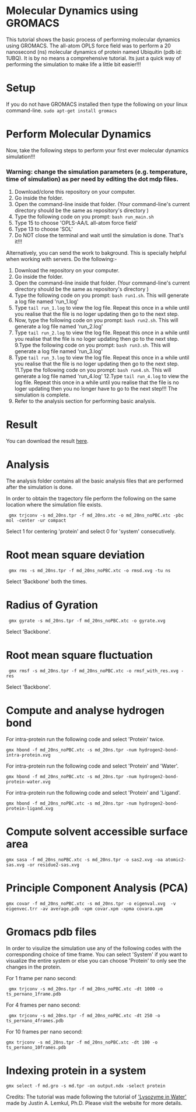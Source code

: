 # Molecular Dynamics using GROMACS
This tutorial shows the basic process of performing molecular dynamics using GROMACS. The all-atom OPLS force field was to perform a 20 nanosecond (ns) molecular dynamics of protein named Ubiquitin (pdb id: 1UBQ). It is by no means a comprehensive tutorial. Its just a quick way of performing the simulation to make life a little bit easier!!!

# Setup

If you do not have GROMACS installed then type the following on your linux command-line.
```sudo apt-get install gromacs```

# Perform Molecular Dynamics
Now, take the following steps to perform your first ever molecular dynamics simulation!!! 

### Warning: change the simulation parameters (e.g. temperature, time of simulation) as per need by editing the dot mdp files. 

1. Download/clone this repository on your computer. 
2. Go inside the folder. 
3. Open the command-line inside that folder. (Your command-line's current directory should be the same as repository's directory )
4. Type the following code on you prompt: ```bash run_main.sh```
5. Type 15 to choose 'OPLS-AA/L all-atom force field'
6. Type 13 to choose 'SOL'
7. Do NOT close the terminal and wait until the simulation is done. That's it!!!

Alternatively, you can send the work to bakground. This is specially helpful when working with servers. Do the following:-
1. Download the repository on your computer. 
2. Go inside the folder. 
3. Open the command-line inside that folder. (Your command-line's current directory should be the same as repository's directory )
4. Type the following code on you prompt: ```bash run1.sh```. This will generate a log file named 'run_1.log'
5. Type ```tail run_1.log``` to view the log file. Repeat this once in a while until you realise that the file is no loger updating then go to the next step.
7. Now, type the following code on you prompt: ```bash run2.sh```. This will generate a log file named 'run_2.log'
8. Type ```tail run_2.log``` to view the log file. Repeat this once in a while until you realise that the file is no loger updating then go to the next step.
9.Type the following code on you prompt: ```bash run3.sh```. This will generate a log file named 'run_3.log'
10. Type ```tail run_3.log``` to view the log file. Repeat this once in a while until you realise that the file is no loger updating then go to the next step.
11.Type the following code on you prompt: ```bash run4.sh```. This will generate a log file named 'run_4.log' 
12.Type ```tail run_4.log``` to view the log file. Repeat this once in a while until you realise that the file is no loger updating then you no longer have to go to the next step!!! The simulation is complete.
13. Refer to the analysis section for performing basic analysis.

# Result

You can download the result [here](https://drive.google.com/file/d/16YBVtBMm6LMhNpkXPDAqYWni0rGpMQeQ/view?usp=sharing).

# Analysis

The analysis folder contains all the basic analysis files that are performed after the simulation is done. 

In order to obtain the tragectory file perform the following on the same location where the simulation file exists.

``` gmx trjconv -s md_20ns.tpr -f md_20ns.xtc -o md_20ns_noPBC.xtc -pbc mol -center -ur compact``` 

Select 1 for centering 'protein' and select 0 for 'system' consecutively. 

# Root mean square deviation

``` gmx rms -s md_20ns.tpr -f md_20ns_noPBC.xtc -o rmsd.xvg -tu ns``` 

Select 'Backbone' both the times.

# Radius of Gyration

``` gmx gyrate -s md_20ns.tpr -f md_20ns_noPBC.xtc -o gyrate.xvg``` 

Select 'Backbone'.

# Root mean square fluctuation

``` gmx rmsf -s md_20ns.tpr -f md_20ns_noPBC.xtc -o rmsf_with_res.xvg -res``` 

Select 'Backbone'.

# Compute and analyse hydrogen bond

For intra-protein run the following code and select 'Protein' twice. 

```gmx hbond -f md_20ns_noPBC.xtc -s md_20ns.tpr -num hydrogen2-bond-intra-protein.xvg```

For intra-protein run the following code and select 'Protein' and 'Water'. 

```gmx hbond -f md_20ns_noPBC.xtc -s md_20ns.tpr -num hydrogen2-bond-protein-water.xvg```

For intra-protein run the following code and select 'Protein' and 'Ligand'. 

```gmx hbond -f md_20ns_noPBC.xtc -s md_20ns.tpr -num hydrogen2-bond-protein-ligand.xvg```


# Compute solvent accessible surface area

```gmx sasa -f md_20ns_noPBC.xtc -s md_20ns.tpr -o sas2.xvg -oa atomic2-sas.xvg -or residue2-sas.xvg```

# Principle Component Analysis (PCA)

```gmx covar -f md_20ns_noPBC.xtc -s md_20ns.tpr -o eigenval.xvg  -v eigenvec.trr -av average.pdb -xpm covar.xpm -xpma covara.xpm```


# Gromacs pdb files

In order to visulize the simulation use any of the following codes with the corresponding choice of time frame. You can select 'System' if you want to visualize the entire system or else you can choose 'Protein' to only see the changes in the protein. 

For 1 frame per nano second:

``` gmx trjconv -s md_20ns.tpr -f md_20ns_noPBC.xtc -dt 1000 -o ts_pernano_1frame.pdb``` 

For 4 frames per nano second:

``` gmx trjconv -s md_20ns.tpr -f md_20ns_noPBC.xtc -dt 250 -o ts_pernano_4frames.pdb``` 

For 10 frames per nano second:

```gmx trjconv -s md_20ns.tpr -f md_20ns_noPBC.xtc -dt 100 -o ts_pernano_10frames.pdb``` 

# Indexing protein in a system
`gmx select -f md.gro -s md.tpr -on output.ndx -select protein`

Credits: The tutorial was made following the tutorial of ['Lysozyme in Water'](http://www.mdtutorials.com/gmx/lysozyme/index.html) made by Justin A. Lemkul, Ph.D. Please visit the website for more details.
